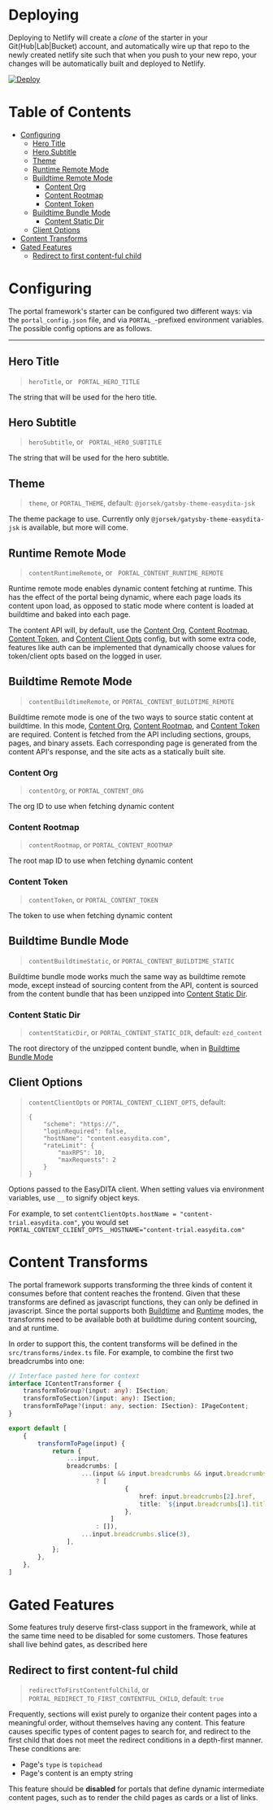 <!-- omit in toc -->
# Deploying
Deploying to Netlify will create a *clone* of the starter in your Git(Hub|Lab|Bucket) account, and automatically wire up that repo to the newly created netlify site such that when you push to your new repo, your changes will be automatically built and deployed to Netlify.

[![Deploy](https://www.netlify.com/img/deploy/button.svg)](https://app.netlify.com/start/deploy?repository=https://gitlab.com/Jorsek/portal/gatsby-starter-easydita)

<!-- omit in toc -->
# Table of Contents

- [Configuring](#configuring)
  - [Hero Title](#hero-title)
  - [Hero Subtitle](#hero-subtitle)
  - [Theme](#theme)
  - [Runtime Remote Mode](#runtime-remote-mode)
  - [Buildtime Remote Mode](#buildtime-remote-mode)
    - [Content Org](#content-org)
    - [Content Rootmap](#content-rootmap)
    - [Content Token](#content-token)
  - [Buildtime Bundle Mode](#buildtime-bundle-mode)
    - [Content Static Dir](#content-static-dir)
  - [Client Options](#client-options)
- [Content Transforms](#content-transforms)
- [Gated Features](#gated-features)
  - [Redirect to first content-ful child](#redirect-to-first-content-ful-child)

# Configuring

The portal framework's starter can be configured two different ways: via the `portal_config.json` file, and via `PORTAL_`-prefixed environment variables. The possible config options are as follows.

---

## Hero Title 
> `heroTitle`, or ` PORTAL_HERO_TITLE`

The string that will be used for the hero title.

## Hero Subtitle
> `heroSubtitle`, or ` PORTAL_HERO_SUBTITLE`

The string that will be used for the hero subtitle.

## Theme
> `theme`, or `PORTAL_THEME`, default: `@jorsek/gatsby-theme-easydita-jsk`

The theme package to use. Currently only `@jorsek/gatysby-theme-easydita-jsk` is available, but more will come.

## Runtime Remote Mode 
> `contentRuntimeRemote`, or ` PORTAL_CONTENT_RUNTIME_REMOTE`

Runtime remote mode enables dynamic content fetching at runtime. This has the effect of the portal being dynamic, where each page loads its content upon load, as opposed to static mode where content is loaded at buildtime and baked into each page.

The content API will, by default, use the [Content Org](#content-org), [Content Rootmap](#content-rootmap), [Content Token](#content-token), and [Content Client Opts](#content-cilent-opts) config, but with some extra code, features like auth can be implemented that dynamically choose values for token/client opts based on the logged in user.

## Buildtime Remote Mode 
> `contentBuildtimeRemote`, or `PORTAL_CONTENT_BUILDTIME_REMOTE`

Buildtime remote mode is one of the two ways to source static content at buildtime. In this mode, [Content Org](#content-org), [Content Rootmap](#content-rootmap), and [Content Token](#content-token) are required. Content is fetched from the API including sections, groups, pages, and binary assets. Each corresponding page is generated from the content API's response, and the site acts as a statically built site.

### Content Org 
> `contentOrg`, or `PORTAL_CONTENT_ORG`

The org ID to use when fetching dynamic content

### Content Rootmap 
> `contentRootmap`, or `PORTAL_CONTENT_ROOTMAP`

The root map ID to use when fetching dynamic content

### Content Token 
> `contentToken`, or `PORTAL_CONTENT_TOKEN`

The token to use when fetching dynamic content

## Buildtime Bundle Mode 
> `contentBuildtimeStatic`, or `PORTAL_CONTENT_BUILDTIME_STATIC`

Buildtime bundle mode works much the same way as buildtime remote mode, except instead of sourcing content from the API, content is sourced from the content bundle that has been unzipped into [Content Static Dir](#content-static-dir).

### Content Static Dir
> `contentStaticDir`, or `PORTAL_CONTENT_STATIC_DIR`, default: `ezd_content`

The root directory of the unzipped content bundle, when in [Buildtime Bundle Mode](#buildtime-bundle-mode)

## Client Options
> `contentClientOpts` or `PORTAL_CONTENT_CLIENT_OPTS`, default: 
> ```
> {
>     "scheme": "https://",
>     "loginRequired": false,
>     "hostName": "content.easydita.com",
>     "rateLimit": {
>         "maxRPS": 10,
>         "maxRequests": 2
>     }
> }
> ```

Options passed to the EasyDITA client. When setting values via environment variables, use `__` to signify object keys. 

For example, to set `contentClientOpts.hostName = "content-trial.easydita.com"`, you would set `PORTAL_CONTENT_CLIENT_OPTS__HOSTNAME="content-trial.easydita.com"`

# Content Transforms

The portal framework supports transforming the three kinds of content it consumes before that content reaches the frontend. Given that these transforms are defined as javascript functions, they can only be defined in javascript. Since the portal supports both [Build](#buildtime-bundle-mode)[time](#buildtime-remote-mode) and [Runtime](#runtime-remote-mode) modes, the transforms need to be available both at buildtime during content sourcing, and at runtime. 

In order to support this, the content transforms will be defined in the `src/transforms/index.ts` file. For example, to combine the first two breadcrumbs into one:

```typescript
// Interface pasted here for context
interface IContentTransformer {
    transformToGroup?(input: any): ISection;
    transformToSection?(input: any): ISection;
    transformToPage?(input: any, section: ISection): IPageContent;
}

export default [
    {
        transformToPage(input) {
            return {
                ...input,
                breadcrumbs: [
                    ...(input && input.breadcrumbs && input.breadcrumbs[2]
                        ? [
                                {
                                    href: input.breadcrumbs[2].href,
                                    title: `${input.breadcrumbs[1].title} (${input.breadcrumbs[2].title})`,
                                },
                            ]
                        : []),
                    ...input.breadcrumbs.slice(3),
                ],
            };
        },
    },
]
```

# Gated Features
Some features truly deserve first-class support in the framework, while at the same time need to be disabled for some customers. Those features shall live behind gates, as described here

## Redirect to first content-ful child
> `redirectToFirstContentfulChild`, or `PORTAL_REDIRECT_TO_FIRST_CONTENTFUL_CHILD`, default: `true`

Frequently, sections will exist purely to organize their content pages into a meaningful order, without themselves having any content. This feature causes specific types of content pages to search for, and redirect to the first child that does not meet the redirect conditions in a depth-first manner. These conditions are:

* Page's `type` is `topichead`
* Page's content is an empty string

This feature should be **disabled** for portals that define dynamic intermediate content pages, such as to render the child pages as cards or a list of links.